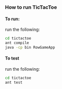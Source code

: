 ### How to run TicTacToe

#### To run:
run the following:
```bash
cd tictactoe
ant compile
java -cp bin RowGameApp
```

#### To test
run the following:
```bash
cd tictactoe
ant test
```